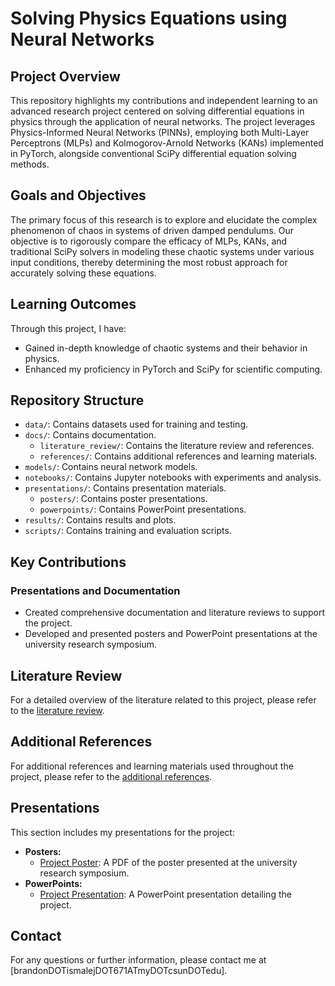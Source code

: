 # Solving Physics Equations using Neural Networks

## Project Overview
This repository highlights my contributions and independent learning to an advanced research project centered on solving differential equations in physics through the application of neural networks. The project leverages Physics-Informed Neural Networks (PINNs), employing both Multi-Layer Perceptrons (MLPs) and Kolmogorov-Arnold Networks (KANs) implemented in PyTorch, alongside conventional SciPy differential equation solving methods.

## Goals and Objectives
The primary focus of this research is to explore and elucidate the complex phenomenon of chaos in systems of driven damped pendulums. Our objective is to rigorously compare the efficacy of MLPs, KANs, and traditional SciPy solvers in modeling these chaotic systems under various input conditions, thereby determining the most robust approach for accurately solving these equations.

## Learning Outcomes
Through this project, I have:
- Gained in-depth knowledge of chaotic systems and their behavior in physics.
- Enhanced my proficiency in PyTorch and SciPy for scientific computing.

## Repository Structure
- `data/`: Contains datasets used for training and testing.
- `docs/`: Contains documentation.
  - `literature_review/`: Contains the literature review and references.
  - `references/`: Contains additional references and learning materials.
- `models/`: Contains neural network models.
- `notebooks/`: Contains Jupyter notebooks with experiments and analysis.
- `presentations/`: Contains presentation materials.
  - `posters/`: Contains poster presentations.
  - `powerpoints/`: Contains PowerPoint presentations.
- `results/`: Contains results and plots.
- `scripts/`: Contains training and evaluation scripts.

## Key Contributions


### Presentations and Documentation
- Created comprehensive documentation and literature reviews to support the project.
- Developed and presented posters and PowerPoint presentations at the university research symposium.

## Literature Review
For a detailed overview of the literature related to this project, please refer to the [literature review](docs/literature_review/literature_review.md).

## Additional References
For additional references and learning materials used throughout the project, please refer to the [additional references](docs/references/additional_references.md).


## Presentations
This section includes my presentations for the project:
- **Posters:**
  - [Project Poster](presentations/project_poster.pdf): A PDF of the poster presented at the university research symposium.
- **PowerPoints:**
  - [Project Presentation](presentations/project_presentation.pptx): A PowerPoint presentation detailing the project.

## Contact
For any questions or further information, please contact me at [brandonDOTismalejDOT671ATmyDOTcsunDOTedu].
